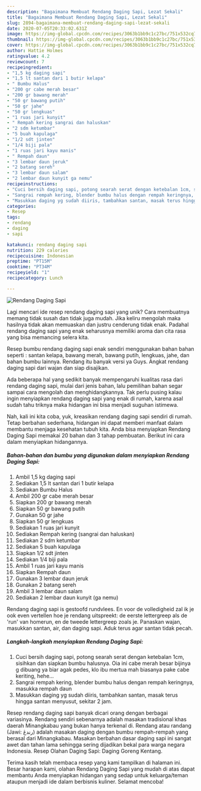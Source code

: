 ```yaml
---
description: "Bagaimana Membuat Rendang Daging Sapi, Lezat Sekali"
title: "Bagaimana Membuat Rendang Daging Sapi, Lezat Sekali"
slug: 2894-bagaimana-membuat-rendang-daging-sapi-lezat-sekali
date: 2020-07-05T20:33:02.631Z
image: https://img-global.cpcdn.com/recipes/3063b1bb9c1c27bc/751x532cq70/rendang-daging-sapi-foto-resep-utama.jpg
thumbnail: https://img-global.cpcdn.com/recipes/3063b1bb9c1c27bc/751x532cq70/rendang-daging-sapi-foto-resep-utama.jpg
cover: https://img-global.cpcdn.com/recipes/3063b1bb9c1c27bc/751x532cq70/rendang-daging-sapi-foto-resep-utama.jpg
author: Hattie Holmes
ratingvalue: 4.2
reviewcount: 7
recipeingredient:
- "1,5 kg daging sapi"
- "1,5 lt santan dari 1 butir kelapa"
- " Bumbu Halus"
- "200 gr cabe merah besar"
- "200 gr bawang merah"
- "50 gr bawang putih"
- "50 gr jahe"
- "50 gr lengkuas"
- "1 ruas jari kunyit"
- " Rempah kering sangrai dan haluskan"
- "2 sdm ketumbar"
- "5 buah kapulaga"
- "1/2 sdt jinten"
- "1/4 biji pala"
- "1 ruas jari kayu manis"
- " Rempah daun"
- "3 lembar daun jeruk"
- "2 batang sereh"
- "3 lembar daun salam"
- "2 lembar daun kunyit ga nemu"
recipeinstructions:
- "Cuci bersih daging sapi, potong searah serat dengan ketebalan 1cm, sisihkan dan siapkan bumbu halusnya. Oia ini cabe merah besar bijinya g dibuang ya biar agak pedes, klo ibu mertua mah biasanya pake cabe keriting, hehe..."
- "Sangrai rempah kering, blender bumbu halus dengan rempah keringnya, masukka rempah daun"
- "Masukkan daging yg sudah diiris, tambahkan santan, masak terus hingga santan menyusut, sekitar 2 jam."
categories:
- Resep
tags:
- rendang
- daging
- sapi

katakunci: rendang daging sapi 
nutrition: 229 calories
recipecuisine: Indonesian
preptime: "PT15M"
cooktime: "PT34M"
recipeyield: "1"
recipecategory: Lunch

---
```



![Rendang Daging Sapi](https://img-global.cpcdn.com/recipes/3063b1bb9c1c27bc/751x532cq70/rendang-daging-sapi-foto-resep-utama.jpg)

Lagi mencari ide resep rendang daging sapi yang unik? Cara membuatnya memang tidak susah dan tidak juga mudah. Jika keliru mengolah maka hasilnya tidak akan memuaskan dan justru cenderung tidak enak. Padahal rendang daging sapi yang enak seharusnya memiliki aroma dan cita rasa yang bisa memancing selera kita.

Resep bumbu rendang daging sapi enak sendiri menggunakan bahan bahan seperti : santan kelapa, bawang merah, bawang putih, lengkuas, jahe, dan bahan bumbu lainnya. Rendang itu banyak versi ya Guys. Angkat rendang daging sapi dari wajan dan siap disajikan.

Ada beberapa hal yang sedikit banyak mempengaruhi kualitas rasa dari rendang daging sapi, mulai dari jenis bahan, lalu pemilihan bahan segar sampai cara mengolah dan menghidangkannya. Tak perlu pusing kalau ingin menyiapkan rendang daging sapi yang enak di rumah, karena asal sudah tahu triknya maka hidangan ini bisa menjadi suguhan istimewa.


Nah, kali ini kita coba, yuk, kreasikan rendang daging sapi sendiri di rumah. Tetap berbahan sederhana, hidangan ini dapat memberi manfaat dalam membantu menjaga kesehatan tubuh kita. Anda bisa menyiapkan Rendang Daging Sapi memakai 20 bahan dan 3 tahap pembuatan. Berikut ini cara dalam menyiapkan hidangannya.

<!--inarticleads1-->

##### Bahan-bahan dan bumbu yang digunakan dalam menyiapkan Rendang Daging Sapi:

1. Ambil 1,5 kg daging sapi
1. Sediakan 1,5 lt santan dari 1 butir kelapa
1. Sediakan  Bumbu Halus
1. Ambil 200 gr cabe merah besar
1. Siapkan 200 gr bawang merah
1. Siapkan 50 gr bawang putih
1. Gunakan 50 gr jahe
1. Siapkan 50 gr lengkuas
1. Sediakan 1 ruas jari kunyit
1. Sediakan  Rempah kering (sangrai dan haluskan)
1. Sediakan 2 sdm ketumbar
1. Sediakan 5 buah kapulaga
1. Siapkan 1/2 sdt jinten
1. Sediakan 1/4 biji pala
1. Ambil 1 ruas jari kayu manis
1. Siapkan  Rempah daun
1. Gunakan 3 lembar daun jeruk
1. Gunakan 2 batang sereh
1. Ambil 3 lembar daun salam
1. Sediakan 2 lembar daun kunyit (ga nemu)


Rendang daging sapi is gestoofd rundvlees. En voor de volledigheid zal ik je ook even vertellen hoe je rendang uitspreekt: de eerste lettergreep als de &#39;run&#39; van homerun, en de tweede lettergreep zoals je. Panaskan wajan, masukkan santan, air, dan daging sapi. Aduk terus agar santan tidak pecah. 

<!--inarticleads2-->

##### Langkah-langkah menyiapkan Rendang Daging Sapi:

1. Cuci bersih daging sapi, potong searah serat dengan ketebalan 1cm, sisihkan dan siapkan bumbu halusnya. Oia ini cabe merah besar bijinya g dibuang ya biar agak pedes, klo ibu mertua mah biasanya pake cabe keriting, hehe...
1. Sangrai rempah kering, blender bumbu halus dengan rempah keringnya, masukka rempah daun
1. Masukkan daging yg sudah diiris, tambahkan santan, masak terus hingga santan menyusut, sekitar 2 jam.


Resep rendang daging sapi banyak dicari orang dengan berbagai variasinya. Rendang sendiri sebenarnya adalah masakan tradisional khas daerah Minangkabau yang bukan hanya terkenal di. Rendang atau randang (Jawi: رندڠ) adalah masakan daging dengan bumbu rempah-rempah yang berasal dari Minangkabau. Masakan berbahan dasar daging sapi ini sangat awet dan tahan lama sehingga sering dijadikan bekal para warga negara Indonesia. Resep Olahan Daging Sapi: Daging Goreng Kentang. 

Terima kasih telah membaca resep yang kami tampilkan di halaman ini. Besar harapan kami, olahan Rendang Daging Sapi yang mudah di atas dapat membantu Anda menyiapkan hidangan yang sedap untuk keluarga/teman ataupun menjadi ide dalam berbisnis kuliner. Selamat mencoba!
